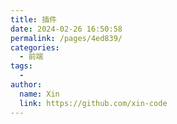 ```yaml
---
title: 插件
date: 2024-02-26 16:50:58
permalink: /pages/4ed839/
categories:
  - 前端
tags:
  - 
author: 
  name: Xin
  link: https://github.com/xin-code
---
```


